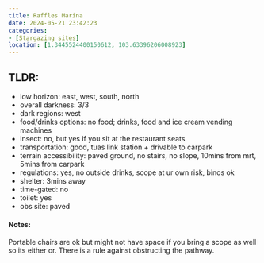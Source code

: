 ```yaml
---
title: Raffles Marina
date: 2024-05-21 23:42:23
categories: 
- [Stargazing sites]
location: [1.3445524400150612, 103.63396206008923]
---
```


## TLDR:
- low horizon: east, west, south, north
- overall darkness: 3/3
- dark regions: west
- food/drinks options: no food; drinks, food and ice cream vending machines
- insect: no, but yes if you sit at the restaurant seats 
- transportation: good, tuas link station + drivable to carpark
- terrain accessibility: paved ground, no stairs, no slope, 10mins from mrt, 5mins from carpark
- regulations: yes, no outside drinks, scope at ur own risk, binos ok
- shelter: 3mins away
- time-gated: no
- toilet: yes
- obs site: paved

#### Notes:
Portable chairs are ok but might not have space if you bring a scope as well so its either or. There is a rule against obstructing the pathway.
